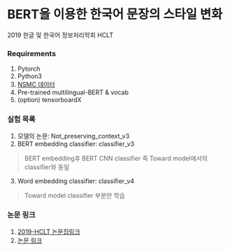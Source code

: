 # BERT을 이용한 한국어 문장의 스타일 변화
2019 한글 및 한국어 정보처리학회 HCLT

### Requirements
1. Pytorch
2. Python3
3. [NSMC 데이터](https://github.com/e9t/nsmc)
4. Pre-trained multilingual-BERT & vocab
5. (option) tensorboardX

### 실험 목록
1. 모델의 논문: Not_preserving_context_v3
2. BERT embedding classifier: classifier_v3
> BERT embedding후 BERT CNN classifier
> 즉 Toward model에서의 classifier와 동일
3. Word embedding classifier: classifier_v4 
> Toward model classifier 부분만 학습

### 논문 링크
1. [2019-HCLT 논문집링크](http://hclt.kr/symp/?lnb=conference)
2. [논문 링크](https://drive.google.com/file/d/1lAx0aN2h_cuNuHaPdbOA9L7uGtEBfknF/view?usp=sharing)
